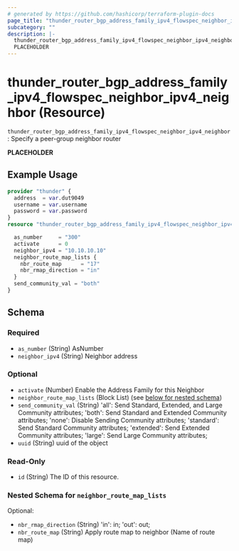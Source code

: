 ```yaml
---
# generated by https://github.com/hashicorp/terraform-plugin-docs
page_title: "thunder_router_bgp_address_family_ipv4_flowspec_neighbor_ipv4_neighbor Resource - terraform-provider-thunder"
subcategory: ""
description: |-
  thunder_router_bgp_address_family_ipv4_flowspec_neighbor_ipv4_neighbor: Specify a peer-group neighbor router
  PLACEHOLDER
---
```


# thunder_router_bgp_address_family_ipv4_flowspec_neighbor_ipv4_neighbor (Resource)

`thunder_router_bgp_address_family_ipv4_flowspec_neighbor_ipv4_neighbor`: Specify a peer-group neighbor router

__PLACEHOLDER__

## Example Usage

```terraform
provider "thunder" {
  address  = var.dut9049
  username = var.username
  password = var.password
}
resource "thunder_router_bgp_address_family_ipv4_flowspec_neighbor_ipv4_neighbor" "thunder_router_bgp_address_family_ipv4_flowspec_neighbor_ipv4_neighbor" {

  as_number     = "300"
  activate      = 0
  neighbor_ipv4 = "10.10.10.10"
  neighbor_route_map_lists {
    nbr_route_map      = "17"
    nbr_rmap_direction = "in"
  }
  send_community_val = "both"
}
```

<!-- schema generated by tfplugindocs -->
## Schema

### Required

- `as_number` (String) AsNumber
- `neighbor_ipv4` (String) Neighbor address

### Optional

- `activate` (Number) Enable the Address Family for this Neighbor
- `neighbor_route_map_lists` (Block List) (see [below for nested schema](#nestedblock--neighbor_route_map_lists))
- `send_community_val` (String) 'all': Send Standard, Extended, and Large Community attributes; 'both': Send Standard and Extended Community attributes; 'none': Disable Sending Community attributes; 'standard': Send Standard Community attributes; 'extended': Send Extended Community attributes; 'large': Send Large Community attributes;
- `uuid` (String) uuid of the object

### Read-Only

- `id` (String) The ID of this resource.

<a id="nestedblock--neighbor_route_map_lists"></a>
### Nested Schema for `neighbor_route_map_lists`

Optional:

- `nbr_rmap_direction` (String) 'in': in; 'out': out;
- `nbr_route_map` (String) Apply route map to neighbor (Name of route map)


